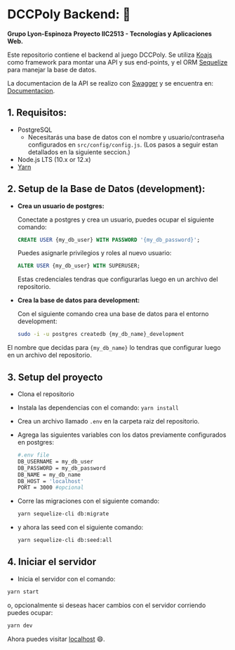# DCCPoly Backend: :tophat:

**Grupo Lyon-Espinoza**
**Proyecto IIC2513 - Tecnologías y Aplicaciones Web.**

Este repositorio contiene el backend al juego DCCPoly. Se utiliza [Koajs](https://koajs.com/) como framework para montar una API y sus end-points, y el ORM [Sequelize](https://sequelize.org/) para manejar la base de datos.

La documentacion de la API se realizo con [Swagger](https://swagger.io/) y se encuentra en: [Documentacion](https://app.swaggerhub.com/apis-docs/MESPINOQ/DCCPoly_API/1.0.0#/).


## 1. Requisitos:

- PostgreSQL
  - Necesitarás una base de datos con el nombre y usuario/contraseña configurados en `src/config/config.js`. (Los pasos a seguir estan detallados en la siguiente seccion.)
- Node.js LTS (10.x or 12.x)
- [Yarn](https://yarnpkg.com)

## 2. Setup de la Base de Datos (development):

- **Crea un usuario de postgres:**

    Conectate a postgres y crea un usuario, puedes ocupar el siguiente comando:
    ```sql
    CREATE USER {my_db_user} WITH PASSWORD '{my_db_password}';
    ```
    Puedes asignarle privilegios y roles al nuevo usuario:
    ```sql
    ALTER USER {my_db_user} WITH SUPERUSER;
    ```
    Estas credenciales tendras que configurarlas luego en un archivo del repositorio.

- **Crea la base de datos para development:**

    Con el siguiente comando crea una base de datos para el entorno development:
    ```sh
    sudo -i -u postgres createdb {my_db_name}_development
    ```

El nombre que decidas para `{my_db_name}` lo tendras que configurar luego en un archivo del repositorio.


## 3. Setup del proyecto

- Clona el repositorio
- Instala las dependencias con el comando: `yarn install`
- Crea un archivo llamado `.env` en la carpeta raiz del repositorio.
- Agrega las siguientes variables con los datos previamente configurados en postgres:

    ```sh
    #.env file
    DB_USERNAME = my_db_user
    DB_PASSWORD = my_db_password
    DB_NAME = my_db_name
    DB_HOST = 'localhost'
    PORT = 3000 #opcional
    ```
- Corre las migraciones con el siguiente comando:
    ```sh
    yarn sequelize-cli db:migrate
    ```
- y ahora las seed con el siguiente comando:
    ```sh
    yarn sequelize-cli db:seed:all
    ```


## 4. Iniciar el servidor


- Inicia el servidor con el comando:

```sh
yarn start
```

o, opcionalmente si deseas hacer cambios con el servidor corriendo puedes ocupar:

```sh
yarn dev
```

Ahora puedes visitar [localhost](http://localhost:3000) :smile:.
